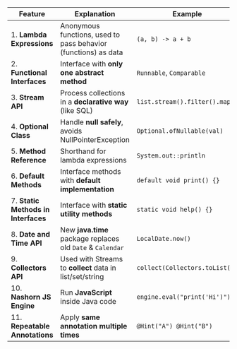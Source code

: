 

| Feature                             | Explanation                                                    | Example                        |
| ----------------------------------- | -------------------------------------------------------------- | ------------------------------ |
| 1. **Lambda Expressions**           | Anonymous functions, used to pass behavior (functions) as data | `(a, b) -> a + b`              |
| 2. **Functional Interfaces**        | Interface with **only one abstract method**                    | `Runnable`, `Comparable`       |
| 3. **Stream API**                   | Process collections in a **declarative way** (like SQL)        | `list.stream().filter().map()` |
| 4. **Optional Class**               | Handle **null safely**, avoids NullPointerException            | `Optional.ofNullable(val)`     |
| 5. **Method Reference**             | Shorthand for lambda expressions                               | `System.out::println`          |
| 6. **Default Methods**              | Interface methods with **default implementation**              | `default void print() {}`      |
| 7. **Static Methods in Interfaces** | Interface with **static utility methods**                      | `static void help() {}`        |
| 8. **Date and Time API**            | New **java.time** package replaces old `Date` & `Calendar`     | `LocalDate.now()`              |
| 9. **Collectors API**               | Used with Streams to **collect** data in list/set/string       | `collect(Collectors.toList())` |
| 10. **Nashorn JS Engine**           | Run **JavaScript** inside Java code                            | `engine.eval("print('Hi')")`   |
| 11. **Repeatable Annotations**      | Apply **same annotation multiple times**                       | `@Hint("A") @Hint("B")`        |
